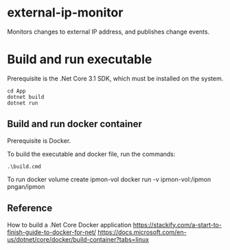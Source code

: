 # external-ip-monitor
Monitors changes to external IP address, and publishes change events.

# Build and run executable

Prerequisite is the .Net Core 3.1 SDK, which must be installed on the system.

    cd App
    dotnet build
    dotnet run

## Build and run docker container

Prerequisite is Docker.

To build the executable and docker file, run the commands:

    .\build.cmd

To run
    docker volume create ipmon-vol
    docker run -v ipmon-vol:/ipmon pngan/ipmon


## Reference
How to build a .Net Core Docker application
https://stackify.com/a-start-to-finish-guide-to-docker-for-net/
https://docs.microsoft.com/en-us/dotnet/core/docker/build-container?tabs=linux    